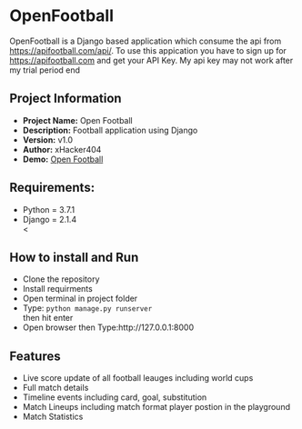 # OpenFootball
OpenFootball is a Django based application which consume the api from https://apifootball.com/api/.
To use this appication you have to sign up for https://apifootball.com and get your API Key. My api key may not work after my trial period end

<h2>Project Information</h2>

<ul>
 <li> <strong> Project Name:</strong> Open Football </li>
 <li> <strong> Description:</strong> Football application using Django</li>
 <li> <strong> Version:</strong> v1.0</li>
 <li> <strong> Author:</strong> xHacker404 </li>
 <li> <strong> Demo:</strong> <a href="#" target="_blank">Open Football </a></li>
</ul>

<h2>Requirements:</h2>

<ul>
<li> Python = 3.7.1 </li>
<li> Django = 2.1.4 </li>
<</ul>
  
<h2>How to install and Run</h2>
<ul>
  <li>Clone the repository</li>
  <li>Install requirments</li>
  <li>Open terminal in project folder</li>
  <li>Type: <code>python manage.py runserver</code></li> then hit enter
  <li>Open browser then Type:http://127.0.0.1:8000</li> 
</ul>  

<h2>Features</h2>
<ul>
  <li>Live score update of all football leauges including world cups</li>
  <li>Full match details</li>
  <li>Timeline events including card, goal, substitution</li>
  <li>Match Lineups including match format player postion in the playground </li> 
  <li>Match Statistics</li> 
 
</ul>  





